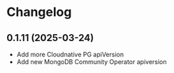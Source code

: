 # Changelog

## 0.1.11 (2025-03-24)

* Add more Cloudnative PG apiVersion
* Add new MongoDB Community Operator apiversion